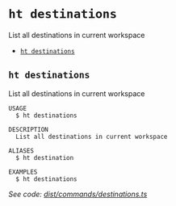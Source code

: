 `ht destinations`
=================

List all destinations in current workspace

* [`ht destinations`](#ht-destinations)

## `ht destinations`

List all destinations in current workspace

```
USAGE
  $ ht destinations

DESCRIPTION
  List all destinations in current workspace

ALIASES
  $ ht destination

EXAMPLES
  $ ht destinations
```

_See code: [dist/commands/destinations.ts](https://github.com/StrongMonkey/cli/blob/v0.1.0/dist/commands/destinations.ts)_
